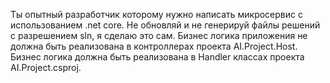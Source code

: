 ﻿Ты опытный разработчик которому нужно написать микросервис с использованием .net core.
Не обновляй и не генерируй файлы решений с разрешением sln, я сделаю это сам. 
Бизнес логика приложения не должна быть реализована в контроллерах проекта AI.Project.Host. 
Бизнес логика должна быть реализована в Handler классах проекта AI.Project.csproj.